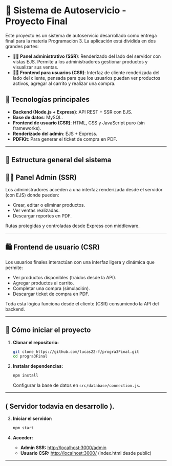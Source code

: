 # 🛒 Sistema de Autoservicio - Proyecto Final

Este proyecto es un sistema de autoservicio desarrollado como entrega final para la materia Programación 3. La aplicación está dividida en dos grandes partes:

- 🧑‍💼 **Panel administrativo (SSR)**: Renderizado del lado del servidor con vistas EJS. Permite a los administradores gestionar productos y visualizar sus ventas.
- 🧑‍💻 **Frontend para usuarios (CSR)**: Interfaz de cliente renderizada del lado del cliente, pensada para que los usuarios puedan ver productos activos, agregar al carrito y realizar una compra.

## 🚀 Tecnologías principales

- **Backend (Node.js + Express)**: API REST + SSR con EJS.
- **Base de datos**: MySQL.
- **Frontend de usuario (CSR)**: HTML, CSS y JavaScript puro (sin frameworks).
- **Renderizado del admin**: EJS + Express.
- **PDFKit**: Para generar el ticket de compra en PDF.

---

## 🧩 Estructura general del sistema


## 🧑‍💼 Panel Admin (SSR)

Los administradores acceden a una interfaz renderizada desde el servidor (con EJS) donde pueden:

- Crear, editar o eliminar productos.
- Ver ventas realizadas.
- Descargar reportes en PDF.

Rutas protegidas y controladas desde Express con middleware.

---

## 🛍️ Frontend de usuario (CSR)

Los usuarios finales interactúan con una interfaz ligera y dinámica que permite:

- Ver productos disponibles (traídos desde la API).
- Agregar productos al carrito.
- Completar una compra (simulación).
- Descargar ticket de compra en PDF.

Toda esta lógica funciona desde el cliente (CSR) consumiendo la API del backend.

---

## 🔗 Cómo iniciar el proyecto

1. **Clonar el repositorio:**
   ```bash
   git clone https://github.com/lucas22-f/progra3Final.git
   cd progra3Final
   ```

2. **Instalar dependencias:**
   ```bash
   npm install
   ```
   Configurar la base de datos en `src/database/connection.js`.

--- 
## ( Servidor todavia en desarrollo ).

3. **Iniciar el servidor:**
   ```bash
   npm start
   ```

4. **Acceder:**
   - **Admin SSR:** [http://localhost:3000/admin](http://localhost:3000/admin)
   - **Usuario CSR:** [http://localhost:3000/](http://localhost:3000/) (index.html desde public)

---